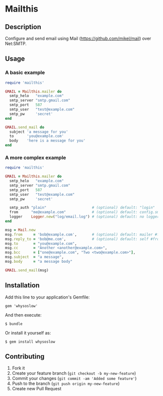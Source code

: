 # Mailthis

## Description

Configure and send email using Mail (https://github.com/mikel/mail) over Net:SMTP.

## Usage

### A basic example

```ruby
require 'mailthis'

GMAIL = Mailthis.mailer do
  smtp_helo   "example.com"
  smtp_server "smtp.gmail.com"
  smtp_port   587
  smtp_user   "test@example.com"
  smtp_pw     'secret'
end

GMAIL.send_mail do
  subject 'a message for you'
  to      'you@example.com'
  body    'here is a message for you'
end
```

### A more complex example

```ruby
require 'mailthis'

GMAIL = Mailthis.mailer do
  smtp_helo   "example.com"
  smtp_server "smtp.gmail.com"
  smtp_port   587
  smtp_user   "test@example.com"
  smtp_pw     'secret'

  smtp_auth "plain"                     # (optional) default: "login"
  from      "me@example.com"            # (optional) default: config.smtp_username (if valid)
  logger    Logger.new("log/email.log") # (optional) default: no logger, no logging
end

msg = Mail.new
msg.from     = 'bob@example.com',       # (optional) default: mailer #from
msg.reply_to = 'bob@me.com',            # (optional) default: self #from
msg.to       = "you@example.com",
msg.cc       = "Another <another@example.com>",
msg.bcc      = ["one@example.com", "Two <two@example.com>"],
msg.subject  = "a message",
msg.body     = "a message body"

GMAIL.send_mail(msg)
```

## Installation

Add this line to your application's Gemfile:

    gem 'whysoslow'

And then execute:

    $ bundle

Or install it yourself as:

    $ gem install whysoslow

## Contributing

1. Fork it
2. Create your feature branch (`git checkout -b my-new-feature`)
3. Commit your changes (`git commit -am 'Added some feature'`)
4. Push to the branch (`git push origin my-new-feature`)
5. Create new Pull Request
